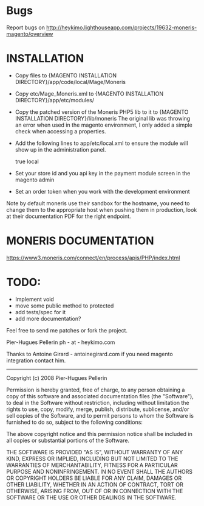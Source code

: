 # Bugs
Report bugs on http://heykimo.lighthouseapp.com/projects/19632-moneris-magento/overview

# INSTALLATION
- Copy files to {MAGENTO INSTALLATION DIRECTORY}/app/code/local/Mage/Moneris
- Copy etc/Mage_Moneris.xml to {MAGENTO INSTALLATION DIRECTORY}/app/etc/modules/
- Copy the patched version of the Moneris PHP5 lib to it to {MAGENTO INSTALLATION DIRECTORY}/lib/moneris
	The original lib was throwing an error when used in the magento environment, I only added a simple check 
	when accessing a properties.
- Add the following lines to app/etc/local.xml to ensure the module will show up in the administration panel.

	<modules>
	    <Mage_Moneris> 
	        <active>true</active>
	        <codePool>local</codePool>
	    </Mage_Moneris>            
	</modules>   


- Set your store id and you api key in the payment module screen in the magento admin
- Set an order token when you work with the development environment




Note by default moneris use their sandbox for the hostname, you need to change them to the appropriate host
when pushing them in production, look at their documentation PDF for the right endpoint.

# MONERIS DOCUMENTATION

https://www3.moneris.com/connect/en/process/apis/PHP/index.html


# TODO:
- Implement void
- move some public method to protected
- add tests/spec for it
- add more documentation?



Feel free to send me patches or fork the project.

Pier-Hugues Pellerin ph - at - heykimo.com

Thanks to Antoine Girard - antoinegirard.com if you need magento integration contact him.


---


Copyright (c) 2008 Pier-Hugues Pellerin

Permission is hereby granted, free of charge, to any person obtaining
a copy of this software and associated documentation files (the
"Software"), to deal in the Software without restriction, including
without limitation the rights to use, copy, modify, merge, publish,
distribute, sublicense, and/or sell copies of the Software, and to
permit persons to whom the Software is furnished to do so, subject to
the following conditions:

The above copyright notice and this permission notice shall be
included in all copies or substantial portions of the Software.

THE SOFTWARE IS PROVIDED "AS IS", WITHOUT WARRANTY OF ANY KIND,
EXPRESS OR IMPLIED, INCLUDING BUT NOT LIMITED TO THE WARRANTIES OF
MERCHANTABILITY, FITNESS FOR A PARTICULAR PURPOSE AND
NONINFRINGEMENT. IN NO EVENT SHALL THE AUTHORS OR COPYRIGHT HOLDERS BE
LIABLE FOR ANY CLAIM, DAMAGES OR OTHER LIABILITY, WHETHER IN AN ACTION
OF CONTRACT, TORT OR OTHERWISE, ARISING FROM, OUT OF OR IN CONNECTION
WITH THE SOFTWARE OR THE USE OR OTHER DEALINGS IN THE SOFTWARE.